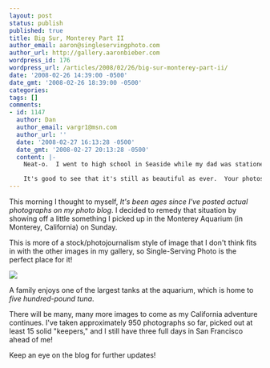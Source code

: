 ```yaml
---
layout: post
status: publish
published: true
title: Big Sur, Monterey Part II
author_email: aaron@singleservingphoto.com
author_url: http://gallery.aaronbieber.com
wordpress_id: 176
wordpress_url: /articles/2008/02/26/big-sur-monterey-part-ii/
date: '2008-02-26 14:39:00 -0500'
date_gmt: '2008-02-26 18:39:00 -0500'
categories:
tags: []
comments:
- id: 1147
  author: Dan
  author_email: vargr1@msn.com
  author_url: ''
  date: '2008-02-27 16:13:28 -0500'
  date_gmt: '2008-02-27 20:13:28 -0500'
  content: |-
    Neat-o.  I went to high school in Seaside while my dad was stationed at Fort Ord.  Unfortunately, that was before I got into photography, and what few photos I have of Monterey are from a 35mmP&amp;S.  (I did get to see them film part of Star Trek IV at the aquarium.)

    It's good to see that it's still as beautiful as ever.  Your photos are wonderful.
---
```

This morning I thought to myself, _It's been ages since I've posted
actual *photographs* on my *photo blog*_. I decided to remedy that
situation by showing off a little something I picked up in the Monterey
Aquarium (in Monterey, California) on Sunday.

This is more of a stock/photojournalism style of image that I don't
think fits in with the other images in my gallery, so Single-Serving
Photo is the perfect place for it!

![](/ssp/26Feb08-01.jpg)

A family enjoys one of the largest tanks at the aquarium, which is home
to _five hundred-pound tuna_.

There will be many, many more images to come as my California adventure
continues. I've taken approximately 950 photographs so far, picked out
at least 15 solid "keepers," and I still have three full days in San
Francisco ahead of me!

Keep an eye on the blog for further updates!
